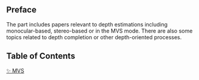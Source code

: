 ## Preface
The part includes papers relevant to depth estimations including monocular-based, stereo-based or in the MVS mode. There are also some topics related to depth completion or other depth-oriented processes.

## Table of Contents
[✨ MVS](./MVS/README.md)